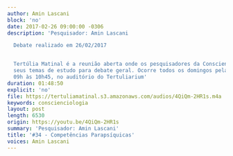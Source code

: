 ```yaml
---
author: Amin Lascani
block: 'no'
date: 2017-02-26 09:00:00 -0306
description: 'Pesquisador: Amin Lascani

  Debate realizado em 26/02/2017


  Tertúlia Matinal é a reunião aberta onde os pesquisadores da Conscienciologia apresentam
  seus temas de estudo para debate geral. Ocorre todos os domingos pela manhã, das
  09h às 10h45, no auditório do Tertuliarium'
duration: 01:48:50
explicit: 'no'
file: https://tertuliamatinal.s3.amazonaws.com/audios/4QiQm-2HR1s.m4a
keywords: conscienciologia
layout: post
length: 6530
origin: https://youtu.be/4QiQm-2HR1s
summary: 'Pesquisador: Amin Lascani'
title: '#34 - Competências Parapsíquicas'
voices: Amin Lascani
---
```

